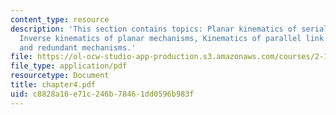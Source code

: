```yaml
---
content_type: resource
description: 'This section contains topics: Planar kinematics of serial link mechanisms,
  Inverse kinematics of planar mechanisms, Kinematics of parallel link mechanisms
  and redundant mechanisms.'
file: https://ol-ocw-studio-app-production.s3.amazonaws.com/courses/2-12-introduction-to-robotics-fall-2005/c8828a16e71c246b78461dd0596b983f_chapter4.pdf
file_type: application/pdf
resourcetype: Document
title: chapter4.pdf
uid: c8828a16-e71c-246b-7846-1dd0596b983f
---
```

